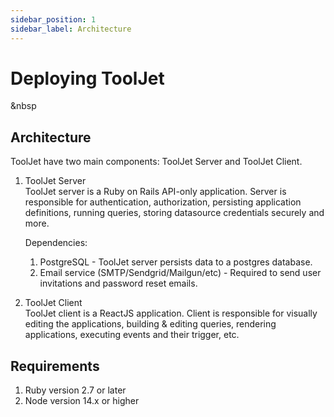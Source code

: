 ```yaml
---
sidebar_position: 1
sidebar_label: Architecture
---
```


# Deploying ToolJet
&nbsp

## Architecture

ToolJet have two main components: ToolJet Server and ToolJet Client.

1.  ToolJet Server  
    ToolJet server is a Ruby on Rails API-only application. Server is responsible for authentication, authorization, persisting application definitions, running queries, storing datasource credentials securely and more. 

    Dependencies:
    1.  PostgreSQL - ToolJet server persists data to a postgres database. 
    2.  Email service (SMTP/Sendgrid/Mailgun/etc) - Required to send user invitations and password reset emails.
    
2. ToolJet Client  
    ToolJet client is a ReactJS application. Client is responsible for visually editing the applications, building & editing queries, rendering applications, executing events and their trigger, etc.

## Requirements

1.  Ruby version 2.7 or later
2.  Node version 14.x or higher 